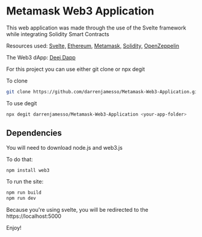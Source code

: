 # Metamask Web3 Application 

This web application was made through the use of the Svelte framework while integrating Solidity Smart Contracts

Resources used: 
[Svelte,](https://svelte.dev/)
[Ethereum,](https://ethereum.org/en/)
[Metamask,](https://metamask.io/)
[Solidity,](https://docs.soliditylang.org/en/v0.8.6/#)
[OpenZeppelin](https://openzeppelin.com/)

The Web3 dApp: [Deej Dapp](https://metamask-web3-application.surge.sh/)

For this project you can use either git clone or npx degit 

To clone 
```zsh
git clone https://github.com/darrenjamesso/Metamask-Web3-Application.git
```

To use degit 

```zsh
npx degit darrenjamesso/Metamask-Web3-Application <your-app-folder>
```


## Dependencies 

You will need to download node.js and web3.js


To do that:
```zsh
npm install web3
```

To run the site:
```zsh
npm run build
npm run dev
```

Because you're using svelte, you will be redirected to the https://localhost:5000

Enjoy!
